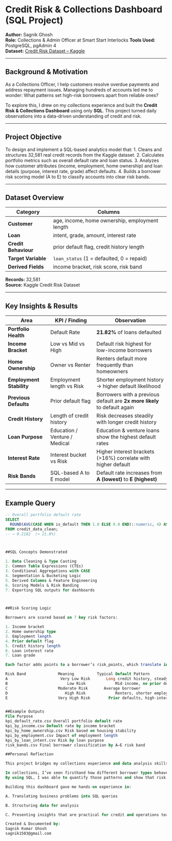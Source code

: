#  Credit Risk & Collections Dashboard (SQL Project)

**Author:** Sagnik Ghosh  
**Role:** Collections & Admin Officer at Smart Start Interlocks
**Tools Used:** PostgreSQL, pgAdmin 4  
**Dataset:** [Credit Risk Dataset – Kaggle](https://www.kaggle.com/datasets/laotse/credit-risk-dataset)

---

##  Background & Motivation

As a Collections Officer, I help customers resolve overdue payments and address repayment issues.
Managing hundreds of accounts led me to wonder: What patterns set high-risk borrowers apart from reliable ones?

To explore this, I drew on my collections experience and built the **Credit Risk & Collections Dashboard** using only **SQL**.
This project turned daily observations into a data-driven understanding of credit and risk.

---

## Project Objective

To design and implement a SQL-based analytics model that: 1. Cleans and structures 32,581 real credit records from the Kaggle dataset.  2. Calculates portfolio metrics such as overall default rate and loan status.  3. Analyzes how customer attributes (income, employment, home ownership) and loan details (purpose, interest rate, grade) affect defaults.  4. Builds a borrower risk scoring model (A to E) to classify accounts into clear risk bands.

---

##  Dataset Overview

| Category | Columns |
|-----------|----------|
| **Customer** | age, income, home ownership, employment length |
| **Loan** | intent, grade, amount, interest rate |
| **Credit Behaviour** | prior default flag, credit history length |
| **Target Variable** | `loan_status` (1 = defaulted, 0 = repaid) |
| **Derived Fields** | income bracket, risk score, risk band |

**Records:** 32,581  
**Source:** Kaggle Credit Risk Dataset  




---

##  Key Insights & Results

| Area | KPI / Finding | Observation |
|------|----------------|--------------|
| **Portfolio Health** | Default Rate | **21.82%** of loans defaulted |
| **Income Bracket** | Low vs Mid vs High | Default risk highest for low-income borrowers |
| **Home Ownership** | Owner vs Renter | Renters default more frequently than homeowners |
| **Employment Stability** | Employment length vs Risk | Shorter employment history → higher default likelihood |
| **Previous Defaults** | Prior default flag | Borrowers with a previous default are **2x more likely** to default again |
| **Credit History** | Length of credit history | Risk decreases steadily with longer credit history |
| **Loan Purpose** | Education / Venture / Medical | Education & venture loans show the highest default rates |
| **Interest Rate** | Interest bucket vs Risk | Higher interest brackets (>16%) correlate with higher default |
| **Risk Bands** | SQL-based A to E model | Default rate increases from **A (lowest)** to **E (highest)** |

---

##  Example Query

```sql
-- Overall portfolio default rate
SELECT 
  ROUND(AVG(CASE WHEN is_default THEN 1.0 ELSE 0.0 END)::numeric, 4) AS default_rate
FROM credit_data_clean;
-- → 0.2182  (≈ 21.8%)



##SQL Concepts Demonstrated

1. Data Cleaning & Type Casting
2. Common Table Expressions (CTEs)
3. Conditional Aggregations with CASE
4. Segmentation & Bucketing Logic
5. Derived Columns & Feature Engineering
6. Scoring Models & Risk Banding
7. Exporting SQL outputs for dashboards



##Risk Scoring Logic

Borrowers are scored based on 7 key risk factors:

1. Income bracket
2. Home ownership type
3. Employment length
4. Prior default flag
5. Credit history length
6. Loan interest rate
7. Loan grade

Each factor adds points to a borrower’s risk_points, which translate into:

Risk Band              Meaning          Typical Default Pattern
A                       Very Low Risk       Long credit history, steady job
B                          Low Risk             Mid-income, no prior defaults
C                      Moderate Risk       Average borrower
D                         High Risk             Renters, shorter employment
E                      Very High Risk        Prior defaults, high-interest loans


##Example Outputs
File Purpose
kpi_default_rate.csv Overall portfolio default rate
kpi_by_income.csv Default rate by income bracket
kpi_by_home_ownership.csv Risk based on housing stability
kpi_by_employment.csv Impact of employment length
kpi_by_loan_intent.csv Risk by loan purpose
risk_bands.csv Final borrower classification by A–E risk band

##Personal Reflection

This project bridges my collections experience and data analysis skills.

In collections, I’ve seen firsthand how different borrower types behave.
By using SQL, I was able to quantify those patterns and show that risk is not random; it can be measured and predicted.

Building this dashboard gave me hands-on experience in:

A. Translating business problems into SQL queries

B. Structuring data for analysis

C. Presenting insights that are practical for credit and operations teams

Created & Documented by:
Sagnik Kumar Ghosh
sagnik1503@gmail.com
